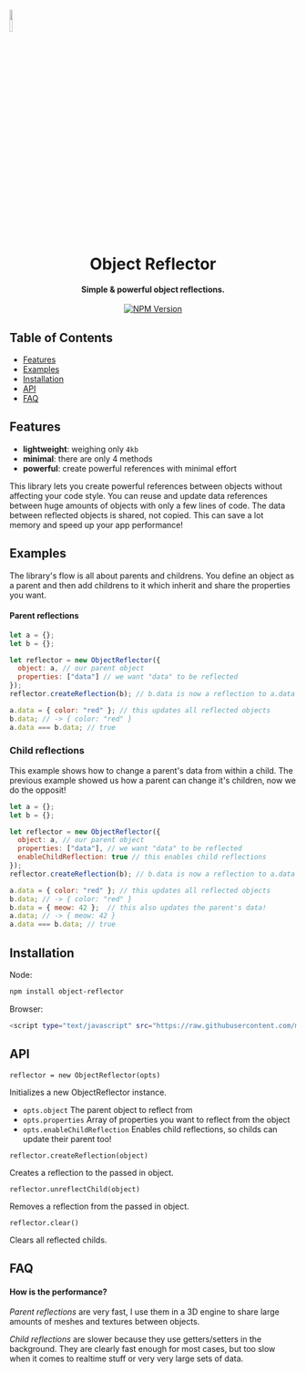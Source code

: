 <h1 aling="center"><img src="https://i.imgur.com/a20tPCY.png" width="10%"></h1>
<h1 align="center">Object Reflector</h1>

<div align="center">
  <strong>Simple & powerful object reflections.</strong>
</div>

<br/>

<div align="center">
  <a href="https://www.npmjs.com/package/object-reflector">
    <img src="https://img.shields.io/npm/v/object-reflector.svg?style=flat-square" alt="NPM Version" />
  </a>
</div>

## Table of Contents
- [Features](#features)
- [Examples](#examples)
- [Installation](#installation)
- [API](#api)
- [FAQ](#faq)

## Features
 - **lightweight**: weighing only ``4kb``
 - **minimal**: there are only 4 methods
 - **powerful**: create powerful references with minimal effort

This library lets you create powerful references between objects without affecting your code style. You can reuse and update data references between huge amounts of objects with only a few lines of code. The data between reflected objects is shared, not copied. This can save a lot memory and speed up your app performance!

## Examples

The library's flow is all about parents and childrens. You define an object as a parent and then add childrens to it which inherit and share the properties you want.

#### Parent reflections

```js
let a = {};
let b = {};

let reflector = new ObjectReflector({
  object: a, // our parent object
  properties: ["data"] // we want "data" to be reflected
});
reflector.createReflection(b); // b.data is now a reflection to a.data

a.data = { color: "red" }; // this updates all reflected objects
b.data; // -> { color: "red" }
a.data === b.data; // true
```

### Child reflections

This example shows how to change a parent's data from within a child. The previous example showed us how a parent can change it's children, now we do the opposit!

```js
let a = {};
let b = {};

let reflector = new ObjectReflector({
  object: a, // our parent object
  properties: ["data"], // we want "data" to be reflected
  enableChildReflection: true // this enables child reflections
});
reflector.createReflection(b); // b.data is now a reflection to a.data

a.data = { color: "red" }; // this updates all reflected objects
b.data; // -> { color: "red" }
b.data = { meow: 42 };  // this also updates the parent's data!
a.data; // -> { meow: 42 }
a.data === b.data; // true
```

## Installation

Node:
```sh
npm install object-reflector
```

Browser:
```sh
<script type="text/javascript" src="https://raw.githubusercontent.com/maierfelix/object-reflector/master/dist/object-reflector.min.js"></script>
```

## API

``reflector = new ObjectReflector(opts)``
 
 Initializes a new ObjectReflector instance.
 - ``opts.object`` The parent object to reflect from
 - ``opts.properties`` Array of properties you want to reflect from the object
 - ``opts.enableChildReflection`` Enables child reflections, so childs can update their parent too!

``reflector.createReflection(object)``

Creates a reflection to the passed in object.

``reflector.unreflectChild(object)``

Removes a reflection from the passed in object.

``reflector.clear()``

Clears all reflected childs.

## FAQ

#### How is the performance?

*Parent reflections* are very fast, I use them in a 3D engine to share large amounts of meshes and textures between objects.

*Child reflections* are slower because they use getters/setters in the background. They are clearly fast enough for most cases, but too slow when it comes to realtime stuff or very very large sets of data.
